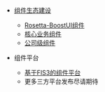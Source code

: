- [组件生态建设](./intro.md)
    - [Rosetta-BoostUI组件](./boost.md)
    - [核心业务组件](./project.md)
    - [公司级组件](./bd.md)

- 组件平台
    - [基于FIS3的组件平台](./component.md)
    - 更多三方平台发布尽请期待
